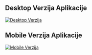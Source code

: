 ##  Desktop Verzija Aplikacije  
[![Desktop Verzija](https://img.youtube.com/vi/NN6Df27Am8s/0.jpg)](https://www.youtube.com/watch?v=NN6Df27Am8s)  

##  Mobile Verzija Aplikacije  
[![Mobile Verzija](https://img.youtube.com/vi/ApPFUNNkSqc/0.jpg)](https://www.youtube.com/watch?v=ApPFUNNkSqc)  
